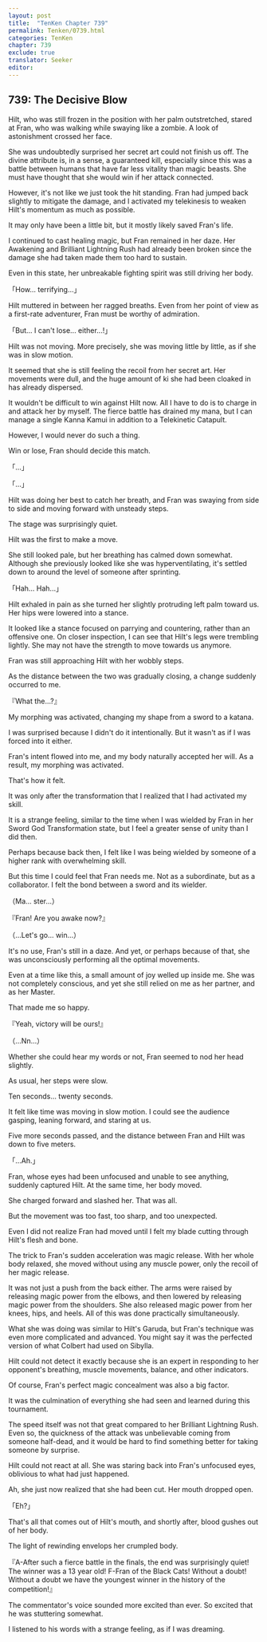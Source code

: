 ```yaml
---
layout: post
title:  "TenKen Chapter 739"
permalink: Tenken/0739.html
categories: TenKen
chapter: 739
exclude: true
translator: Seeker
editor: 
---
```

<h2>739: The Decisive Blow</h2>

Hilt, who was still frozen in the position with her palm outstretched, stared at Fran, who was walking while swaying like a zombie. A look of astonishment crossed her face.

She was undoubtedly surprised her secret art could not finish us off. The divine attribute is, in a sense, a guaranteed kill, especially since this was a battle between humans that have far less vitality than magic beasts. She must have thought that she would win if her attack connected.

However, it's not like we just took the hit standing. Fran had jumped back slightly to mitigate the damage, and I activated my telekinesis to weaken Hilt's momentum as much as possible.

It may only have been a little bit, but it mostly likely saved Fran's life.

I continued to cast healing magic, but Fran remained in her daze. Her Awakening and Brilliant Lightning Rush had already been broken since the damage she had taken made them too hard to sustain.

Even in this state, her unbreakable fighting spirit was still driving her body.

「How... terrifying...」

Hilt muttered in between her ragged breaths. Even from her point of view as a first-rate adventurer, Fran must be worthy of admiration.

「But... I can't lose... either...!」

Hilt was not moving. More precisely, she was moving little by little, as if she was in slow motion.

It seemed that she is still feeling the recoil from her secret art. Her movements were dull, and the huge amount of ki she had been cloaked in has already dispersed.

It wouldn't be difficult to win against Hilt now. All I have to do is to charge in and attack her by myself. The fierce battle has drained my mana, but I can manage a single Kanna Kamui in addition to a Telekinetic Catapult.

However, I would never do such a thing.

Win or lose, Fran should decide this match.

「...」

「...」

Hilt was doing her best to catch her breath, and Fran was swaying from side to side and moving forward with unsteady steps.

The stage was surprisingly quiet.

Hilt was the first to make a move.

She still looked pale, but her breathing has calmed down somewhat. Although she previously looked like she was hyperventilating, it's settled down to around the level of someone after sprinting.

「Hah... Hah...」

Hilt exhaled in pain as she turned her slightly protruding left palm toward us. Her hips were lowered into a stance.

It looked like a stance focused on parrying and countering, rather than an offensive one. On closer inspection, I can see that Hilt's legs were trembling lightly. She may not have the strength to move towards us anymore.

Fran was still approaching Hilt with her wobbly steps.

As the distance between the two was gradually closing, a change suddenly occurred to me.

『What the...?』

My morphing was activated, changing my shape from a sword to a katana.

I was surprised because I didn't do it intentionally. But it wasn't as if I was forced into it either.

Fran's intent flowed into me, and my body naturally accepted her will. As a result, my morphing was activated.

That's how it felt.

It was only after the transformation that I realized that I had activated my skill.

It is a strange feeling, similar to the time when I was wielded by Fran in her Sword God Transformation state, but I feel a greater sense of unity than I did then.

Perhaps because back then, I felt like I was being wielded by someone of a higher rank with overwhelming skill.

But this time I could feel that Fran needs me. Not as a subordinate, but as a collaborator. I felt the bond between a sword and its wielder.

（Ma... ster...）

『Fran! Are you awake now?』

（...Let's go... win...）

It's no use, Fran's still in a daze. And yet, or perhaps because of that, she was unconsciously performing all the optimal movements.

Even at a time like this, a small amount of joy welled up inside me. She was not completely conscious, and yet she still relied on me as her partner, and as her Master.

That made me so happy.

『Yeah, victory will be ours!』

（...Nn...）

Whether she could hear my words or not, Fran seemed to nod her head slightly.

As usual, her steps were slow.

Ten seconds... twenty seconds.

It felt like time was moving in slow motion. I could see the audience gasping, leaning forward, and staring at us.

Five more seconds passed, and the distance between Fran and Hilt was down to five meters.

「...Ah.」

Fran, whose eyes had been unfocused and unable to see anything, suddenly captured Hilt. At the same time, her body moved.

She charged forward and slashed her. That was all.

But the movement was too fast, too sharp, and too unexpected.

Even I did not realize Fran had moved until I felt my blade cutting through Hilt's flesh and bone.

The trick to Fran's sudden acceleration was magic release. With her whole body relaxed, she moved without using any muscle power, only the recoil of her magic release.

It was not just a push from the back either. The arms were raised by releasing magic power from the elbows, and then lowered by releasing magic power from the shoulders. She also released magic power from her knees, hips, and heels. All of this was done practically simultaneously.

What she was doing was similar to Hilt's Garuda, but Fran's technique was even more complicated and advanced. You might say it was the perfected version of what Colbert had used on Sibylla.

Hilt could not detect it exactly because she is an expert in responding to her opponent's breathing, muscle movements, balance, and other indicators.

Of course, Fran's perfect magic concealment was also a big factor.

It was the culmination of everything she had seen and learned during this tournament.

The speed itself was not that great compared to her Brilliant Lightning Rush. Even so, the quickness of the attack was unbelievable coming from someone half-dead, and it would be hard to find something better for taking someone by surprise.

Hilt could not react at all. She was staring back into Fran's unfocused eyes, oblivious to what had just happened.

Ah, she just now realized that she had been cut. Her mouth dropped open.

「Eh?」

That's all that comes out of Hilt's mouth, and shortly after, blood gushes out of her body.

The light of rewinding envelops her crumpled body.

『A-After such a fierce battle in the finals, the end was surprisingly quiet! The winner was a 13 year old! F-Fran of the Black Cats! Without a doubt! Without a doubt we have the youngest winner in the history of the competition!』

The commentator's voice sounded more excited than ever. So excited that he was stuttering somewhat.

I listened to his words with a strange feeling, as if I was dreaming.


